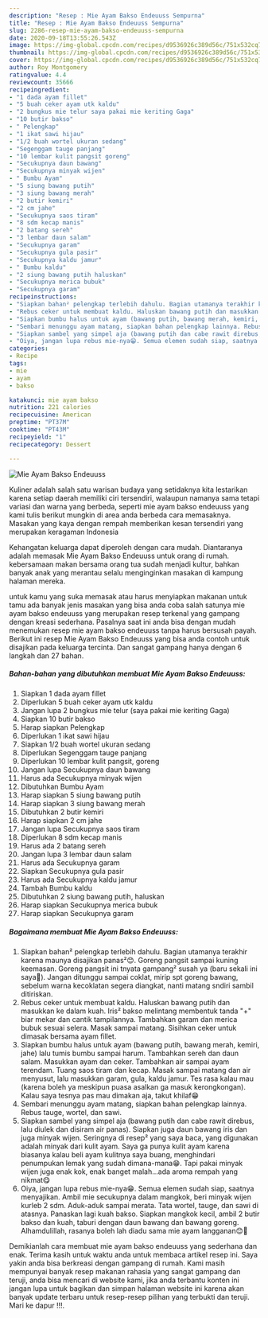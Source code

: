```yaml
---
description: "Resep : Mie Ayam Bakso Endeuuss Sempurna"
title: "Resep : Mie Ayam Bakso Endeuuss Sempurna"
slug: 2286-resep-mie-ayam-bakso-endeuuss-sempurna
date: 2020-09-18T13:55:26.543Z
image: https://img-global.cpcdn.com/recipes/d9536926c389d56c/751x532cq70/mie-ayam-bakso-endeuuss-foto-resep-utama.jpg
thumbnail: https://img-global.cpcdn.com/recipes/d9536926c389d56c/751x532cq70/mie-ayam-bakso-endeuuss-foto-resep-utama.jpg
cover: https://img-global.cpcdn.com/recipes/d9536926c389d56c/751x532cq70/mie-ayam-bakso-endeuuss-foto-resep-utama.jpg
author: Roy Montgomery
ratingvalue: 4.4
reviewcount: 35666
recipeingredient:
- "1 dada ayam fillet"
- "5 buah ceker ayam utk kaldu"
- "2 bungkus mie telur saya pakai mie keriting Gaga"
- "10 butir bakso"
- " Pelengkap"
- "1 ikat sawi hijau"
- "1/2 buah wortel ukuran sedang"
- "Segenggam tauge panjang"
- "10 lembar kulit pangsit goreng"
- "Secukupnya daun bawang"
- "Secukupnya minyak wijen"
- " Bumbu Ayam"
- "5 siung bawang putih"
- "3 siung bawang merah"
- "2 butir kemiri"
- "2 cm jahe"
- "Secukupnya saos tiram"
- "8 sdm kecap manis"
- "2 batang sereh"
- "3 lembar daun salam"
- "Secukupnya garam"
- "Secukupnya gula pasir"
- "Secukupnya kaldu jamur"
- " Bumbu kaldu"
- "2 siung bawang putih haluskan"
- "Secukupnya merica bubuk"
- "Secukupnya garam"
recipeinstructions:
- "Siapkan bahan² pelengkap terlebih dahulu. Bagian utamanya terakhir karena maunya disajikan panas²😊. Goreng pangsit sampai kuning keemasan. Goreng pangsit ini tnyata gampang² susah ya (baru sekali ini saya🤭). Jangan ditunggu sampai coklat, mirip spt goreng bawang, sebelum warna kecoklatan segera diangkat, nanti matang sndiri sambil ditiriskan."
- "Rebus ceker untuk membuat kaldu. Haluskan bawang putih dan masukkan ke dalam kuah. Iris² bakso melintang membentuk tanda &#34;+&#34; biar mekar dan cantik tampilannya. Tambahkan garam dan merica bubuk sesuai selera. Masak sampai matang. Sisihkan ceker untuk dimasak bersama ayam fillet."
- "Siapkan bumbu halus untuk ayam (bawang putih, bawang merah, kemiri, jahe) lalu tumis bumbu sampai harum. Tambahkan sereh dan daun salam. Masukkan ayam dan ceker. Tambahkan air sampai ayam terendam. Tuang saos tiram dan kecap. Masak sampai matang dan air menyusut, lalu masukkan garam, gula, kaldu jamur. Tes rasa kalau mau (karena boleh ya meskipun puasa asalkan ga masuk kerongkongan). Kalau saya tesnya pas mau dimakan aja, takut khilaf😁"
- "Sembari menunggu ayam matang, siapkan bahan pelengkap lainnya. Rebus tauge, wortel, dan sawi."
- "Siapkan sambel yang simpel aja (bawang putih dan cabe rawit direbus, lalu diulek dan disiram air panas). Siapkan juga daun bawang iris dan juga minyak wijen. Seringnya di resep² yang saya baca, yang digunakan adalah minyak dari kulit ayam. Saya ga punya kulit ayam karena biasanya kalau beli ayam kulitnya saya buang, menghindari penumpukan lemak yang sudah dimana-mana😁. Tapi pakai minyak wijen juga enak kok, enak banget malah...ada aroma rempah yang nikmat😋"
- "Oiya, jangan lupa rebus mie-nya😁. Semua elemen sudah siap, saatnya menyajikan. Ambil mie secukupnya dalam mangkok, beri minyak wijen kurleb 2 sdm. Aduk-aduk sampai merata. Tata wortel, tauge, dan sawi di atasnya. Panaskan lagi kuah bakso. Siapkan mangkok kecil, ambil 2 butir bakso dan kuah, taburi dengan daun bawang dan bawang goreng. Alhamdulillah, rasanya boleh lah diadu sama mie ayam langganan😊🤩"
categories:
- Recipe
tags:
- mie
- ayam
- bakso

katakunci: mie ayam bakso 
nutrition: 221 calories
recipecuisine: American
preptime: "PT37M"
cooktime: "PT43M"
recipeyield: "1"
recipecategory: Dessert

---
```



![Mie Ayam Bakso Endeuuss](https://img-global.cpcdn.com/recipes/d9536926c389d56c/751x532cq70/mie-ayam-bakso-endeuuss-foto-resep-utama.jpg)

Kuliner adalah salah satu warisan budaya yang setidaknya kita lestarikan karena setiap daerah memiliki ciri tersendiri, walaupun namanya sama tetapi variasi dan warna yang berbeda, seperti mie ayam bakso endeuuss yang kami tulis berikut mungkin di area anda berbeda cara memasaknya. Masakan yang kaya dengan rempah memberikan kesan tersendiri yang merupakan keragaman Indonesia



Kehangatan keluarga dapat diperoleh dengan cara mudah. Diantaranya adalah memasak Mie Ayam Bakso Endeuuss untuk orang di rumah. kebersamaan makan bersama orang tua sudah menjadi kultur, bahkan banyak anak yang merantau selalu menginginkan masakan di kampung halaman mereka.

untuk kamu yang suka memasak atau harus menyiapkan makanan untuk tamu ada banyak jenis masakan yang bisa anda coba salah satunya mie ayam bakso endeuuss yang merupakan resep terkenal yang gampang dengan kreasi sederhana. Pasalnya saat ini anda bisa dengan mudah menemukan resep mie ayam bakso endeuuss tanpa harus bersusah payah.
Berikut ini resep Mie Ayam Bakso Endeuuss yang bisa anda contoh untuk disajikan pada keluarga tercinta. Dan sangat gampang hanya dengan 6 langkah dan 27 bahan.


<!--inarticleads1-->

##### Bahan-bahan yang dibutuhkan membuat Mie Ayam Bakso Endeuuss:

1. Siapkan 1 dada ayam fillet
1. Diperlukan 5 buah ceker ayam utk kaldu
1. Jangan lupa 2 bungkus mie telur (saya pakai mie keriting Gaga)
1. Siapkan 10 butir bakso
1. Harap siapkan  Pelengkap
1. Diperlukan 1 ikat sawi hijau
1. Siapkan 1/2 buah wortel ukuran sedang
1. Diperlukan Segenggam tauge panjang
1. Diperlukan 10 lembar kulit pangsit, goreng
1. Jangan lupa Secukupnya daun bawang
1. Harus ada Secukupnya minyak wijen
1. Dibutuhkan  Bumbu Ayam
1. Harap siapkan 5 siung bawang putih
1. Harap siapkan 3 siung bawang merah
1. Dibutuhkan 2 butir kemiri
1. Harap siapkan 2 cm jahe
1. Jangan lupa Secukupnya saos tiram
1. Diperlukan 8 sdm kecap manis
1. Harus ada 2 batang sereh
1. Jangan lupa 3 lembar daun salam
1. Harus ada Secukupnya garam
1. Siapkan Secukupnya gula pasir
1. Harus ada Secukupnya kaldu jamur
1. Tambah  Bumbu kaldu
1. Dibutuhkan 2 siung bawang putih, haluskan
1. Harap siapkan Secukupnya merica bubuk
1. Harap siapkan Secukupnya garam




<!--inarticleads2-->

##### Bagaimana membuat  Mie Ayam Bakso Endeuuss:

1. Siapkan bahan² pelengkap terlebih dahulu. Bagian utamanya terakhir karena maunya disajikan panas²😊. Goreng pangsit sampai kuning keemasan. Goreng pangsit ini tnyata gampang² susah ya (baru sekali ini saya🤭). Jangan ditunggu sampai coklat, mirip spt goreng bawang, sebelum warna kecoklatan segera diangkat, nanti matang sndiri sambil ditiriskan.
1. Rebus ceker untuk membuat kaldu. Haluskan bawang putih dan masukkan ke dalam kuah. Iris² bakso melintang membentuk tanda &#34;+&#34; biar mekar dan cantik tampilannya. Tambahkan garam dan merica bubuk sesuai selera. Masak sampai matang. Sisihkan ceker untuk dimasak bersama ayam fillet.
1. Siapkan bumbu halus untuk ayam (bawang putih, bawang merah, kemiri, jahe) lalu tumis bumbu sampai harum. Tambahkan sereh dan daun salam. Masukkan ayam dan ceker. Tambahkan air sampai ayam terendam. Tuang saos tiram dan kecap. Masak sampai matang dan air menyusut, lalu masukkan garam, gula, kaldu jamur. Tes rasa kalau mau (karena boleh ya meskipun puasa asalkan ga masuk kerongkongan). Kalau saya tesnya pas mau dimakan aja, takut khilaf😁
1. Sembari menunggu ayam matang, siapkan bahan pelengkap lainnya. Rebus tauge, wortel, dan sawi.
1. Siapkan sambel yang simpel aja (bawang putih dan cabe rawit direbus, lalu diulek dan disiram air panas). Siapkan juga daun bawang iris dan juga minyak wijen. Seringnya di resep² yang saya baca, yang digunakan adalah minyak dari kulit ayam. Saya ga punya kulit ayam karena biasanya kalau beli ayam kulitnya saya buang, menghindari penumpukan lemak yang sudah dimana-mana😁. Tapi pakai minyak wijen juga enak kok, enak banget malah...ada aroma rempah yang nikmat😋
1. Oiya, jangan lupa rebus mie-nya😁. Semua elemen sudah siap, saatnya menyajikan. Ambil mie secukupnya dalam mangkok, beri minyak wijen kurleb 2 sdm. Aduk-aduk sampai merata. Tata wortel, tauge, dan sawi di atasnya. Panaskan lagi kuah bakso. Siapkan mangkok kecil, ambil 2 butir bakso dan kuah, taburi dengan daun bawang dan bawang goreng. Alhamdulillah, rasanya boleh lah diadu sama mie ayam langganan😊🤩




Demikianlah cara membuat mie ayam bakso endeuuss yang sederhana dan enak. Terima kasih untuk waktu anda untuk membaca artikel resep ini. Saya yakin anda bisa berkreasi dengan gampang di rumah. Kami masih mempunyai banyak resep makanan rahasia yang sangat gampang dan teruji, anda bisa mencari di website kami, jika anda terbantu konten ini jangan lupa untuk bagikan dan simpan halaman website ini karena akan banyak update terbaru untuk resep-resep pilihan yang terbukti dan teruji. Mari ke dapur !!!. 
